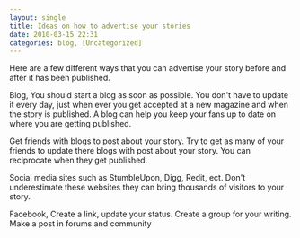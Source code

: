 ```yaml
---
layout: single
title: Ideas on how to advertise your stories 
date: 2010-03-15 22:31
categories: blog, [Uncategorized]
---
```

Here are a few different ways that you can advertise your story before and after it has been published. 

Blog, You should start a blog as soon as possible. You don't have to update it every day, just when ever you get accepted at a new magazine and when the story is published. A blog can help you keep your fans up to date on where you are getting published.

Get friends with blogs to post about your story. Try to get as many of your friends to update there blogs with post about your story. You can reciprocate when they get published. 

Social media sites such as StumbleUpon, Digg, Redit, ect. Don't underestimate these websites they can bring thousands of visitors to your story. 


Facebook, Create a link, update your status. Create a group for your writing. 
Make a post in forums and community 
